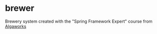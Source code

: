# brewer

Brewery system created with the "Spring Framework Expert" course from [Algaworks]

[Algaworks]: <http://www.algaworks.com>
